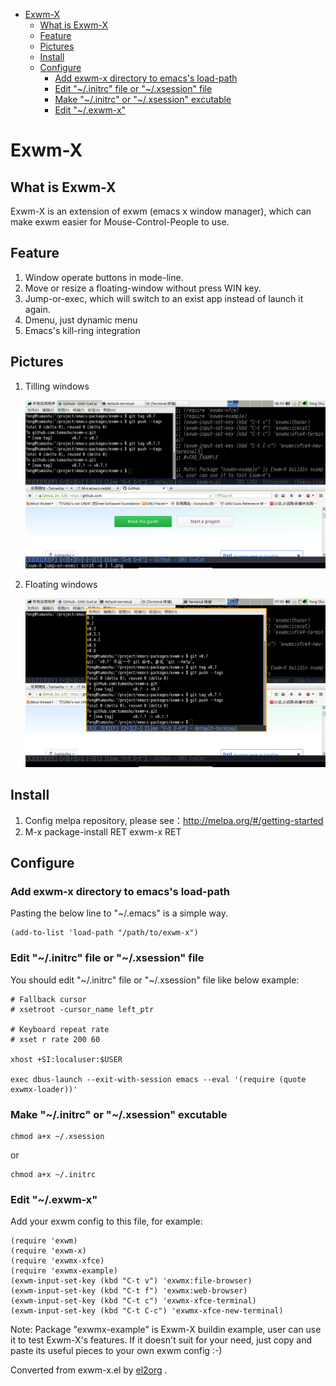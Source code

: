 - [Exwm-X](#org70669bb)
  - [What is Exwm-X](#org68a4662)
  - [Feature](#org77bf67c)
  - [Pictures](#orgbf34f6c)
  - [Install](#org509ba18)
  - [Configure](#org7ba637b)
    - [Add exwm-x directory to emacs's load-path](#orga43b198)
    - [Edit "~/.initrc" file or "~/.xsession" file](#org5bc63ef)
    - [Make "~/.initrc" or "~/.xsession" excutable](#org0f3403a)
    - [Edit "~/.exwm-x"](#org927e372)


<a id="org70669bb"></a>

# Exwm-X


<a id="org68a4662"></a>

## What is Exwm-X

Exwm-X is an extension of exwm (emacs x window manager), which can make exwm easier for Mouse-Control-People to use.


<a id="org77bf67c"></a>

## Feature

1.  Window operate buttons in mode-line.
2.  Move or resize a floating-window without press WIN key.
3.  Jump-or-exec, which will switch to an exist app instead of launch it again.
4.  Dmenu, just dynamic menu
5.  Emacs's kill-ring integration


<a id="orgbf34f6c"></a>

## Pictures

1.  Tilling windows

    ![img](./snapshots/tilling-window.png)

2.  Floating windows

    ![img](./snapshots/floating-window.png)


<a id="org509ba18"></a>

## Install

1.  Config melpa repository, please see：<http://melpa.org/#/getting-started>
2.  M-x package-install RET exwm-x RET


<a id="org7ba637b"></a>

## Configure


<a id="orga43b198"></a>

### Add exwm-x directory to emacs's load-path

Pasting the below line to "~/.emacs" is a simple way.

    (add-to-list 'load-path "/path/to/exwm-x")


<a id="org5bc63ef"></a>

### Edit "~/.initrc" file or "~/.xsession" file

You should edit "~/.initrc" file or "~/.xsession" file like below example:

    # Fallback cursor
    # xsetroot -cursor_name left_ptr

    # Keyboard repeat rate
    # xset r rate 200 60

    xhost +SI:localuser:$USER

    exec dbus-launch --exit-with-session emacs --eval '(require (quote exwmx-loader))'


<a id="org0f3403a"></a>

### Make "~/.initrc" or "~/.xsession" excutable

    chmod a+x ~/.xsession

or

    chmod a+x ~/.initrc


<a id="org927e372"></a>

### Edit "~/.exwm-x"

Add your exwm config to this file, for example:

    (require 'exwm)
    (require 'exwm-x)
    (require 'exwmx-xfce)
    (require 'exwmx-example)
    (exwm-input-set-key (kbd "C-t v") 'exwmx:file-browser)
    (exwm-input-set-key (kbd "C-t f") 'exwmx:web-browser)
    (exwm-input-set-key (kbd "C-t c") 'exwmx-xfce-terminal)
    (exwm-input-set-key (kbd "C-t C-c") 'exwmx-xfce-new-terminal)

Note: Package "exwmx-example" is Exwm-X buildin example, user can use it to test Exwm-X's features. If it doesn't suit for your need, just copy and paste its useful pieces to your own exwm config :-)


Converted from exwm-x.el by [el2org](https://github.com/tumashu/el2org) .